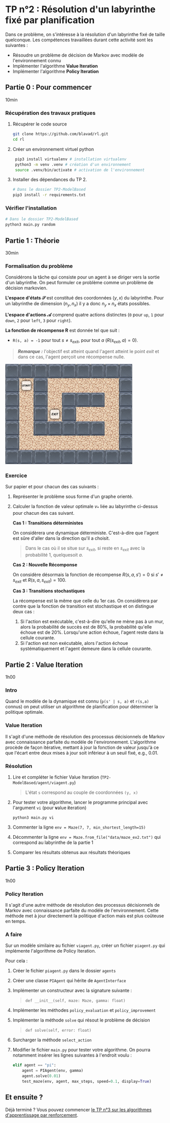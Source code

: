 # TP n°2 : Résolution d'un labyrinthe fixé par planification

Dans ce problème, on s'intéresse à la résolution d'un labyrinthe fixé de taille quelconque. Les compétences travaillées durant cette activité sont les suivantes :

- Résoudre un problème de décision de Markov avec modèle de l'environnement connu
- Implémenter l'algorithme **Value Iteration**
- Implémenter l'algorithme **Policy Iteration**

## Partie 0 : Pour commencer

10min

### Récupération des travaux pratiques

1. Récupérer le code source

   ```bash
   git clone https://github.com/blavad/rl.git
   cd rl
   ```

2. Créer un environnement virtuel python

   ```bash
    pip3 install virtualenv # installation virtualenv
    python3 -m venv .venv # création d'un environnement
    source .venv/bin/activate # activation de l'environnement
   ```

3. Installer des dépendances du TP 2.
   ```bash
   # Dans le dossier TP2-ModelBased
   pip3 install -r requirements.txt
   ```

### Vérifier l'installation

```bash
# Dans le dossier TP2-ModelBased
python3 main.py random
```

## Partie 1 : Théorie

30min

### Formalisation du problème

Considérons la tâche qui consiste pour un agent à se diriger vers la sortie d'un labyrinthe. On peut formuler ce problème comme un problème de décision markovien.

**L'espace d'états $\mathcal{S}$** est constitué des coordonnées $(y, x)$ du labyrinthe. Pour un labyrinthe de dimension $(n_y, n_x)$ il y a donc $n_y \times n_x$ états possibles.

**L'espace d'actions $\mathcal{A}$** comprend quatre actions distinctes (`0` pour `up`, `1` pour `down`, `2` pour `left`, `3` pour `right`).

**La fonction de récompense R** est donnée tel que suit :

- `R(s, a) = -1` pour tout $s \neq s_{exit}$, pour tout $a$ ($R(s_{exit}, a) = 0$).

> **_Remarque :_** l'objectif est atteint quand l'agent atteint le point _exit_ et dans ce cas, l'agent perçoit une récompense nulle.

<!-- **Le gain $G_t$** -->

 <!-- est donné par $G_t = \sum_{k=0}^{N} \gamma^{k} R(s_{t+k+1}, a_{t+k +1})$ avec $\gamma = 1$ -->

  <img src="./assets/MazeEx2NR.png" width="400" title="hover text">

### Exercice

Sur papier et pour chacun des cas suivants :

1. Représenter le problème sous forme d'un graphe orienté.
2. Calculer la fonction de valeur optimale $v_*$ liée au labyrinthe ci-dessus pour chacun des cas suivant.

   **Cas 1 : Transitions déterministes**

   On considèrera une dynamique déterministe. C'est-à-dire que l'agent est sûre d'aller dans la direction qu'il a choisit.
   > Dans le cas où il se situe sur $s_{exit}$, si reste en $s_{exit}$ avec la probabilité 1, quelquesoit $a$.

   **Cas 2 : Nouvelle Récomponse**

   On considère désormais la fonction de récompense $R(s, a, s') = 0$ si $s' \neq s_{exit}$ et $R(s, a, s_{exit}) = 100$.

   **Cas 3 : Transitions stochastiques**

   La récompense est la même que celle du 1er cas. On considèrera par contre que la fonction de transition est stochastique et on distingue deux cas :

   1. Si l'action est exécutable, c'est-à-dire qu'elle ne mène pas à un mur, alors la probabilité de succès est de 80%, la probabilité qu'elle échoue est de 20%. Lorsqu'une action échoue, l'agent reste dans la cellule courante.
   2. Si l'action est non exécutable, alors l'action échoue systématiquement et l'agent demeure dans la cellule courante.

## Partie 2 : Value Iteration

1h00

### Intro

Quand le modèle de la dynamique est connu (`p(s' | s, a)` et `r(s,a)` connus) on peut utiliser un algorithme de planification pour déterminer la politique optimale.

### Value Iteration

Il s'agit d'une méthode de résolution des processus décisionnels de Markov avec connaissance parfaite du modèle de l'environnement. L'algorithme procède de façon itérative, mettant à jour la fonction de valeur jusqu'à ce que l'écart entre deux mises à jour soit inférieur à un seuil fixé, e.g., 0.01.

### Résolution

1. Lire et compléter le fichier Value Iteration (`TP2-ModelBased/agent/viagent.py`)

   > L'état `s` correspond au couple de coordonnées `(y, x)`

1. Pour tester votre algorithme, lancer le programme principal avec l'argument `vi` (pour **v**alue **i**teration)

   ```
   python3 main.py vi
   ```

1. Commenter la ligne `env = Maze(7, 7, min_shortest_length=15)`
1. Décommenter la ligne `env = Maze.from_file("data/maze_ex2.txt")` qui correspond au labyrinthe de la partie 1
1. Comparer les résultats obtenus aux résultats théoriques

## Partie 3 : Policy Iteration

1h00

### Policy Iteration

Il s'agit d'une autre méthode de résolution des processus décisionnels de Markov avec connaissance parfaite du modèle de l'environnement. Cette méthode met à jour directement la politique d'action mais est plus coûteuse en temps.

### A faire

Sur un modèle similaire au fichier `viagent.py`, créer un fichier `piagent.py` qui implémente l'algorithme de Policy Iteration.

Pour cela :

1. Créer le fichier `piagent.py` dans le dossier `agents`
1. Créer une classe `PIAgent` qui hérite de `AgentInterface`
1. Implémenter un constructeur avec la signature suivante :

   > `def __init__(self, maze: Maze, gamma: float)`

1. Implémenter les méthodes `policy_evaluation` et `policy_improvement`

1. Implémenter la méthode `solve` qui résout le problème de décision

   > `def solve(self, error: float)`

1. Surcharger la méthode `select_action`

1. Modifier le fichier `main.py` pour tester votre algorithme. On pourra notamment insérer les lignes suivantes à l'endroit voulu :

   ```python
   elif agent == "pi":
       agent = PIAgent(env, gamma)
       agent.solve(0.01)
       test_maze(env, agent, max_steps, speed=0.1, display=True)
   ```

## Et ensuite ?

Déjà terminé ? Vous pouvez commencer [le TP n°3 sur les algorithmes d'apprentissage par renforcement](../TP3-ModelFree/README.md).
